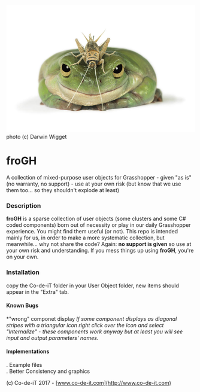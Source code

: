 ![froGH](https://raw.githubusercontent.com/Co-de-iT/froGH/master/media/frog-and-grasshopper-darwin-wiggett.jpg)
photo (c) Darwin Wigget

# froGH
A collection of mixed-purpose user objects for Grasshopper - given "as is" (no warranty, no support) - use at your own risk (but know that we use them too... so they shouldn't explode at least)

### Description
**froGH** is a sparse collection of user objects (some clusters and some C# coded components) born out of necessity or play in our daily Grasshopper experience. You might find them useful (or not). This repo is intended mainly for us, in order to make a more systematic collection, but meanwhile... why not share the code?
Again: **no support is given** so use at your own risk and understanding. If you mess things up using **froGH**, you're on your own.

### Installation
copy the Co-de-iT folder in your User Object folder, new items should appear in the "Extra" tab.

#### Known Bugs
*"wrong" componet display
*If some component displays as diagonal stripes with a triangular icon right click over the icon and select "Internalize" - these components work anyway but at least you will see input and output parameters' names.*

#### Implementations
. Example files  
. Better Consistency and graphics

(c) Co-de-iT 2017 - [www.co-de-it.com](http://www.co-de-it.com)